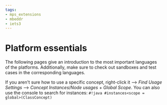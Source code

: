 ```yaml
---
tags:
- mps_extensions
- mbeddr
- iets3
---
```


# Platform essentials

The following pages give an introduction to the most important languages of the platforms.
Additionally, make sure to check out sandboxes and test cases in the corresponding languages.

If you aren't sure how to use a specific concept, right-click it --> *Find Usage Settings* --> *Concept Instances*/*Node usages* + *Global Scope*.
You can also use the console to search for instances: 
`#!java #instances<scope = global>(ClassConcept)`